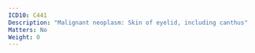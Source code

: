 ```yaml
---
ICD10: C441
Description: "Malignant neoplasm: Skin of eyelid, including canthus"
Matters: No
Weight: 0
---
```

